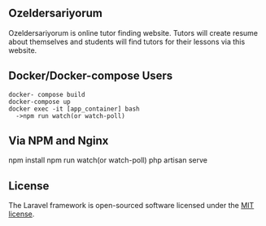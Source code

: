 ## Ozeldersariyorum
Ozeldersariyorum is online tutor finding website. Tutors will create resume about themselves and students will find tutors for their lessons via this website.

## Docker/Docker-compose Users

```
docker- compose build
docker-compose up
docker exec -it [app_container] bash
  ->npm run watch(or watch-poll)
```

## Via NPM and Nginx 

npm install
npm run watch(or watch-poll)
php artisan serve

## License

The Laravel framework is open-sourced software licensed under the [MIT license](https://opensource.org/licenses/MIT).
